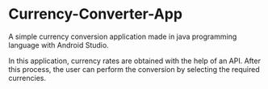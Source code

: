# Currency-Converter-App
A simple currency conversion application made in java programming language with Android Studio.

In this application, currency rates are obtained with the help of an API. After this process, the user can perform the conversion by selecting the required currencies.
